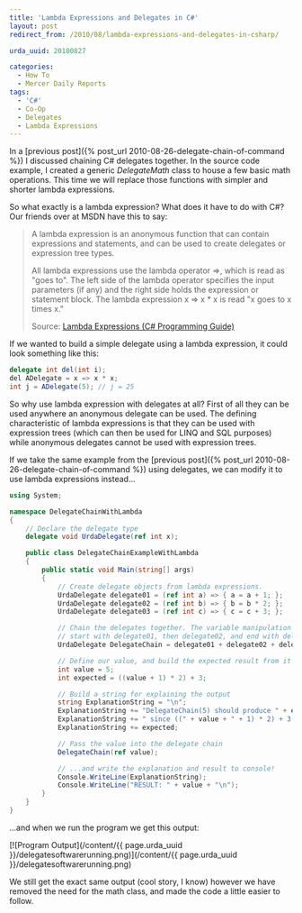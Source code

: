 ```yaml
---
title: 'Lambda Expressions and Delegates in C#'
layout: post
redirect_from: /2010/08/lambda-expressions-and-delegates-in-csharp/

urda_uuid: 20100827

categories:
  - How To
  - Mercer Daily Reports
tags:
  - 'C#'
  - Co-Op
  - Delegates
  - Lambda Expressions
---
```


In a [previous post]({% post_url 2010-08-26-delegate-chain-of-command %}) I
discussed chaining C# delegates together. In the source code example, I created
a generic *DelegateMath* class to house a few basic math operations. This time
we will replace those functions with simpler and shorter lambda expressions.

So what exactly is a lambda expression? What does it have to do with C#? Our
friends over at MSDN have this to say:

> A lambda expression is an anonymous function that can contain expressions and
> statements, and can be used to create delegates or expression tree types.
>
> All lambda expressions use the lambda operator =>, which is read as "goes to".
> The left side of the lambda operator specifies the input parameters (if any)
> and the right side holds the expression or statement block. The lambda
> expression x => x * x is read "x goes to x times x."
>
> Source: [Lambda Expressions (C# Programming Guide)](https://msdn.microsoft.com/en-us/library/bb397687.aspx)

If we wanted to build a simple delegate using a lambda expression, it could look
something like this:

```csharp
delegate int del(int i);
del ADelegate = x => x * x;
int j = ADelegate(5); // j = 25
```

So why use lambda expression with delegates at all? First of all they can be
used anywhere an anonymous delegate can be used. The defining characteristic of
lambda expressions is that they can be used with expression trees (which can
then be used for LINQ and SQL purposes) while anonymous delegates cannot be used
with expression trees.

If we take the same example from the
[previous post]({% post_url 2010-08-26-delegate-chain-of-command %}) using
delegates, we can modify it to use lambda expressions instead...

```csharp
using System;

namespace DelegateChainWithLambda
{
    // Declare the delegate type
    delegate void UrdaDelegate(ref int x);

    public class DelegateChainExampleWithLambda
    {
        public static void Main(string[] args)
        {
            // Create delegate objects from lambda expressions.
            UrdaDelegate delegate01 = (ref int a) => { a = a + 1; };
            UrdaDelegate delegate02 = (ref int b) => { b = b * 2; };
            UrdaDelegate delegate03 = (ref int c) => { c = c + 3; };

            // Chain the delegates together. The variable manipulation will
            // start with delegate01, then delegate02, and end with delegate03.
            UrdaDelegate DelegateChain = delegate01 + delegate02 + delegate03;

            // Define our value, and build the expected result from it
            int value = 5;
            int expected = ((value + 1) * 2) + 3;

            // Build a string for explaining the output
            string ExplanationString = "\n";
            ExplanationString += "DelegateChain(5) should produce " + expected;
            ExplanationString += " since ((" + value + " + 1) * 2) + 3 = ";
            ExplanationString += expected;

            // Pass the value into the delegate chain
            DelegateChain(ref value);

            // ...and write the explanation and result to console!
            Console.WriteLine(ExplanationString);
            Console.WriteLine("RESULT: " + value + "\n");
        }
    }
}
```

...and when we run the program we get this output:

[![Program Output](/content/{{ page.urda_uuid }}/delegatesoftwarerunning.png)](/content/{{ page.urda_uuid }}/delegatesoftwarerunning.png)

We still get the exact same output (cool story, I know) however we have removed
the need for the math class, and made the code a little easier to follow.
